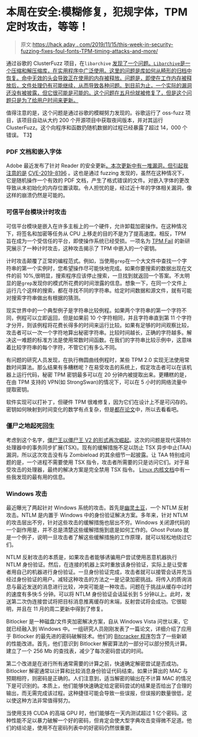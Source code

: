 # 本周在安全:模糊修复，犯规字体，TPM 定时攻击，等等！

> 原文:[https://hack aday . com/2019/11/15/this-week-in-security-fuzzing-fixes-foul-fonts-TPM-timing-attacks-and-more/](https://hackaday.com/2019/11/15/this-week-in-security-fuzzing-fixes-foul-fonts-tpm-timing-attacks-and-more/)

通过谷歌的 ClusterFuzz 项目，在`libarchive` [发现了一个问题。`Libarchive`是一个压缩和解压缩库，在实用程序中广泛使用。这里的问题是库如何从畸形的归档中恢复。命中无效的头会导致正在使用的内存被释放。问题是，即使在工作内存被释放后，文件处理仍有可能继续，从而导致各种问题。到目前为止，一个实际的漏洞还没有被披露，但它很可能是可能的。](https://bugs.chromium.org/p/oss-fuzz/issues/detail?id=14689)[这个问题在五月份就被修复了，但是这个问题只是为了给用户时间来更新。](https://github.com/libarchive/libarchive/commit/b8592ecba2f9e451e1f5cb7ab6dcee8b8e7b3f60)

值得注意的是，这个问题是通过谷歌的模糊努力发现的。谷歌运行了 oss-fuzz 项目，该项目自动从大约 200 个开源项目中获取夜间版本，并对其运行 ClusterFuzz。这个向程序和函数扔随机数据的过程已经暴露了超过 14，000 个错误。
T3】

### PDF 文档和嵌入字体

Adobe 最近发布了针对 Reader 的安全更新[。本次更新中有一堆漏洞，但引起我注意的是](https://helpx.adobe.com/security/products/acrobat/apsb19-49.html) [CVE-2019-8196](https://bugs.chromium.org/p/project-zero/issues/detail?id=1927) 。这也是通过 fuzzing 发现的，虽然在这种情况下，它是随机操作一个有效的 PDF 文档，产生了格式错误的文件。对嵌入字体的更改导致从未初始化的内存位置读取。令人担忧的是，经过近十年的字体相关漏洞，像这样的崩溃仍然是可能的。

### 可信平台模块计时攻击

可信平台模块是嵌入在许多主板上的一个硬件，允许卸载加密操作。在这种情况下，将签名和加密等任务从 CPU 上移走的目的不是为了提高速度。相反，TPM 旨在成为一个受信任的平台，即使操作系统已经受损。一项名为 [TPM Fail](http://tpm.fail/) 的新研究展示了一种计时攻击，这种攻击揭示了 TPM 中嵌入的一个密钥。

计时攻击颠覆了正常的编程范式。例如，当使用`grep`在一个大文件中查找一个字符串的第一个实例时，您希望操作尽可能快地完成。如果你要搜索的数据出现在文件的前 10%,很明显，搜索程序应该停止搜索，一旦找到就返回一个答案。不太明显的是`grep`发现你的模式所花费的时间泄露的信息。想象一下，在同一个文件上运行几个这样的搜索，都在寻找不同的字符串。给定时间数据和源文件，就有可能对搜索字符串做出有根据的猜测。

现实世界中的一个典型例子是字符串比较例程。如果两个字符串的第一个字符不同，例程可以立即返回，但是如果前 10 个字符相同，并且字符串直到第 11 个字符才分开，则该例程将花费长得多的时间来运行比较。如果有足够的时间观察比较，攻击者可以一次一个字符地算出秘密字符串。比较时间越长，正确的字符越多。解决这一难题的标准方法是使用常数时间函数。在我们的字符串比较示例中，这意味着比较字符串的每个字符，不管它们有多么不同。

有问题的研究人员发现，在执行椭圆曲线例程时，某些 TPM 2.0 实现无法使用常数时间算法。那么结果有多糟糕呢？在易受攻击的系统上，假定攻击者可以在该机器上运行代码，秘密 TPM 密钥最多可以在 20 分钟内被提取出来。更糟糕的是，在由 TPM 支持的 VPN(如 StrongSwan)的情况下，可以在 5 小时的网络流量中提取密钥。

软件实现可以打补丁，但硬件 TPM 很难修复，因为它们在设计上不是可闪存的。密钥如何映射到时间变化的数学有点复杂，但是[都在论文](http://tpm.fail/tpmfail.pdf)中，所以去看看吧。

### 僵尸之地起死回生

考虑到这个名字，[僵尸王以僵尸王 V2 的形式再次崛起](https://zombieloadattack.com/)。这次的问题是现代英特尔处理器中的事务同步扩展(TSX)。现有的缓解措施不足以防止 TSX 异步中止(TAA)漏洞，所以这次攻击没有与 Zombieload 的其余细节一起披露。让 TAA 特别成问题的是，一个进程不需要使用 TSX 指令，攻击者所需要的只是访问它们。对于易受攻击的处理器，最终的解决方案是完全禁用 TSX 指令。 [Linux 内核文档](https://git.kernel.org/pub/scm/linux/kernel/git/torvalds/linux.git/diff/Documentation/admin-guide/hw-vuln/tsx_async_abort.rst?id=eb094f06963bb0fd8134c6a9b805d4ad0002a7d4)中有一些我发现的最有用的信息。

### Windows 攻击

最近曝光了两起针对 Windows 系统的攻击。首先是[幽灵土豆](https://shenaniganslabs.io/2019/11/12/Ghost-Potato.html)，一个 NTLM 反射攻击。NTLM 是内置于 Windows 中的身份验证解决方案。多年来，针对 NTLM 的攻击层出不穷，针对这些攻击的缓解措施也层出不穷。Windows 关闭源代码的一个副作用是，并不总是清楚这些缓解措施到底是如何工作的。Ghost Potato 就是一个例子，说明一旦攻击者了解这些缓解措施的工作原理，就可以轻松地绕过它们。

NTLM 反射攻击的本质是，如果攻击者能够诱骗用户尝试使用恶意机器执行 NTLM 身份验证。然后，在连接的机器上实时重放该身份验证，实际上是让受害者用自己的机器进行身份验证。一旦身份验证完成，攻击者就可以接管会话并充当经过身份验证的用户。减轻这种攻击的方法之一是记录加密挑战。将传入的质询消息与最近发送的消息进行比较，冲突可能是一种攻击。问题在于挑战从缓存中过时的速度有多快:5 分钟。可以将 NTLM 身份验证会话延长到 5 分钟以上。此时，发送第二次伪连接尝试将把目标消息推离缓存的末端，反射尝试将会成功。它很聪明，并且在 11 月的周二更新中得到了修复。

Bitlocker 是一种磁盘/文件夹加密解决方案，自从 Windows Vista 问世以来，它就已经融入到 Windows 中。一组研究人员刚刚发表了一篇论文，详细介绍了应用于 Bitlocker 的最先进的密码破解技术。他们的 [Bitcracker 程序](https://github.com/e-ago/bitcracker)包含了一些新颖的性能改进。首先，他们意识到 Bitlocker 解密算法的一部分可以部分预先计算。建立了一个 256 Mb 的查找表，减少了每次密码尝试的时间。

第二个改进是在进行所有通常需要的计算之前，快速确定解密尝试是否成功。Bitlocker 解密通常以计算和比较消息身份验证代码结束。如果计算出的 MAC 与预期相符，则密码是正确的。人们注意到，适当解密的输出在不计算 MAC 的情况下是可识别的。本质上，他们能够快速确定给定密码尝试的结果是否给出了合理的输出，而无需完成该过程。这种捷径可能会导致一些误报，但误报的数量很低，足以使这种方法非常值得努力。

当使用支持 CUDA 的高端 GPU 时，他们能够在一天内测试超过 1 亿个密码。这种性能不足以暴力破解一个好的密码，但肯定会使大型字典攻击变得微不足道。他们的结论是，使用不在密码列表中的好密码仍然很重要。